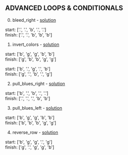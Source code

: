 ## ADVANCED LOOPS & CONDITIONALS

0. bleed_right - [solution](/challenges/solutions/bleed_right.js)

  start:  ['.', '.', 'b', '.', '.']  
  finish: ['.', '.', 'b', 'b', 'b']  

1. invert_colors - [solution](/challenges/solutions/invert_colors.js)

  start:  ['b', 'g', 'g', 'b', 'b']  
  finish: ['g', 'b', 'b', 'g', 'g']  

  start:  ['b', '.', 'g', '.', 'b']  
  finish: ['g', '.', 'b', '.', 'g']  

2. pull_blues_right - [solution](/challenges/solutions/pull_blues_right.js)

  start:  ['b', '.', 'b', '.', '.']  
  finish: ['.', '.', '.', 'b', 'b']  

3. pull_blues_left - [solution](/challenges/solutions/pull_blues_left.js)

  start:  ['b', 'g', 'g', 'b', 'b']  
  finish: ['b', 'b', 'b', 'g', 'g']  

4. reverse_row - [solution](/challenges/solutions/reverse_row.js)

  start:  ['b', 'g', 'g', '.', 'g']  
  finish: ['g', '.', 'g', 'g', 'b']  
